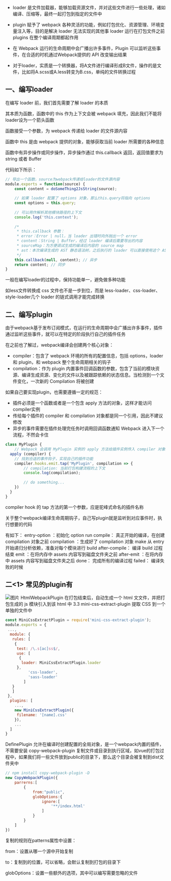 - loader 是文件加载器，能够加载资源文件，并对这些文件进行一些处理，诸如编译、压缩等，最终一起打包到指定的文件中
- plugin 赋予了 webpack 各种灵活的功能，例如打包优化、资源管理、环境变量注入等，目的是解决 loader 无法实现的其他事
loader 运行在打包文件之前
plugins 在整个编译周期都起作用
- 在 Webpack 运行的生命周期中会广播出许多事件，Plugin 可以监听这些事件，在合适的时机通过Webpack提供的 API 改变输出结果

- 对于loader，实质是一个转换器，将A文件进行编译形成B文件，操作的是文件，比如将A.scss或A.less转变为B.css，单纯的文件转换过程

## 一、编写loader
在编写 loader 前，我们首先需要了解 loader 的本质

其本质为函数，函数中的 this 作为上下文会被 webpack 填充，因此我们不能将 loader设为一个箭头函数

函数接受一个参数，为 webpack 传递给 loader 的文件源内容

函数中 this 是由 webpack 提供的对象，能够获取当前 loader 所需要的各种信息

函数中有异步操作或同步操作，异步操作通过 this.callback 返回，返回值要求为 string 或者 Buffer

代码如下所示：
```js
// 导出一个函数，source为webpack传递给loader的文件源内容
module.exports = function(source) {
    const content = doSomeThing2JsString(source);
    
    // 如果 loader 配置了 options 对象，那么this.query将指向 options
    const options = this.query;
    
    // 可以用作解析其他模块路径的上下文
    console.log('this.context');
    
    /*
     * this.callback 参数：
     * error：Error | null，当 loader 出错时向外抛出一个 error
     * content：String | Buffer，经过 loader 编译后需要导出的内容
     * sourceMap：为方便调试生成的编译后内容的 source map
     * ast：本次编译生成的 AST 静态语法树，之后执行的 loader 可以直接使用这个 AST，进而省去重复生成 AST 的过程
     */
    this.callback(null, content); // 异步
    return content; // 同步
}
```
一般在编写loader的过程中，保持功能单一，避免做多种功能

如less文件转换成 css 文件也不是一步到位，而是 less-loader、css-loader、style-loader几个 loader 的链式调用才能完成转换



## 二、编写plugin
由于webpack基于发布订阅模式，在运行的生命周期中会广播出许多事件，插件通过监听这些事件，就可以在特定的阶段执行自己的插件任务

在之前也了解过，webpack编译会创建两个核心对象：

 - compiler：包含了 webpack 环境的所有的配置信息，包括 options，loader 和 plugin，和 webpack 整个生命周期相关的钩子
 - compilation：作为 plugin 内置事件回调函数的参数，包含了当前的模块资源、编译生成资源、变化的文件以及被跟踪依赖的状态信息。当检测到一个文件变化，一次新的 Compilation 将被创建

如果自己要实现plugin，也需要遵循一定的规范：

 - 插件必须是一个函数或者是一个包含 apply 方法的对象，这样才能访问compiler实例
 - 传给每个插件的 compiler 和 compilation 对象都是同一个引用，因此不建议修改
 - 异步的事件需要在插件处理完任务时调用回调函数通知 Webpack 进入下一个流程，不然会卡住
```js
class MyPlugin {
    // Webpack 会调用 MyPlugin 实例的 apply 方法给插件实例传入 compiler 对象
  apply (compiler) {
    // 找到合适的事件钩子，实现自己的插件功能
    compiler.hooks.emit.tap('MyPlugin', compilation => {
        // compilation: 当前打包构建流程的上下文
        console.log(compilation);
        
        // do something...
    })
  }
}
```
   
compiler hook 的 tap 方法的第一个参数，应是驼峰式命名的插件名称

关于整个webpack编译生命周期钩子，自己写plugin就是监听到对应事件时，执行想要的代码 


有如下：
entry-option ：初始化 option
run
compile： 真正开始的编译，在创建 compilation 对象之前
compilation ：生成好了 compilation 对象
make 从 entry 开始递归分析依赖，准备对每个模块进行 build
after-compile： 编译 build 过程结束
emit ：在将内存中 assets 内容写到磁盘文件夹之前
after-emit ：在将内存中 assets 内容写到磁盘文件夹之后
done： 完成所有的编译过程
failed： 编译失败的时候
## 二<1> 常见的plugin有
![图片](https://static.developers.pub/29cc9e5d21de4f72b6fabb50f0a13a91)
 HtmlWebpackPlugin
在打包结束后，⾃动生成⼀个 html ⽂文件，并把打包生成的 js 模块引⼊到该 html 中
3.3 mini-css-extract-plugin
提取 CSS 到一个单独的文件中
```js
const MiniCssExtractPlugin = require('mini-css-extract-plugin');
module.exports = {
 ...,
  module: {
   rules: [
    {
     test: /\.s[ac]ss$/,
     use: [
      {
       loader: MiniCssExtractPlugin.loader
     },
          'css-loader',
          'sass-loader'
        ]
   }
   ]
 },
  plugins: [
    ...,
    new MiniCssExtractPlugin({
     filename: '[name].css'
    }),
    ...
  ]
}
```
 DefinePlugin
允许在编译时创建配置的全局对象，是一个webpack内置的插件，不需要安装
 copy-webpack-plugin
复制文件或目录到执行区域，如vue的打包过程中，如果我们将一些文件放到public的目录下，那么这个目录会被复制到dist文件夹中
```js
// npm install copy-webpack-plugin -D
new CopyWebpackPlugin({
    parrerns:[
        {
            from:"public",
            globOptions:{
                ignore:[
                    '**/index.html'
                ]
            }
        }
    ]
})
```
复制的规则在patterns属性中设置：

from：设置从哪一个源中开始复制

to：复制到的位置，可以省略，会默认复制到打包的目录下

globOptions：设置一些额外的选项，其中可以编写需要忽略的文件